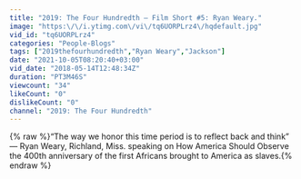 ```yaml
---
title: "2019: The Four Hundredth — Film Short #5: Ryan Weary."
image: "https:\/\/i.ytimg.com\/vi\/tq6UORPLrz4\/hqdefault.jpg"
vid_id: "tq6UORPLrz4"
categories: "People-Blogs"
tags: ["2019thefourhundredth","Ryan Weary","Jackson"]
date: "2021-10-05T08:20:40+03:00"
vid_date: "2018-05-14T12:48:34Z"
duration: "PT3M46S"
viewcount: "34"
likeCount: "0"
dislikeCount: "0"
channel: "2019: The Four Hundredth"
---
```

{% raw %}“The way we honor this time period is to reflect back and think” — Ryan Weary, Richland, Miss. speaking on How America Should Observe the 400th anniversary of the first Africans brought to America as slaves.{% endraw %}
